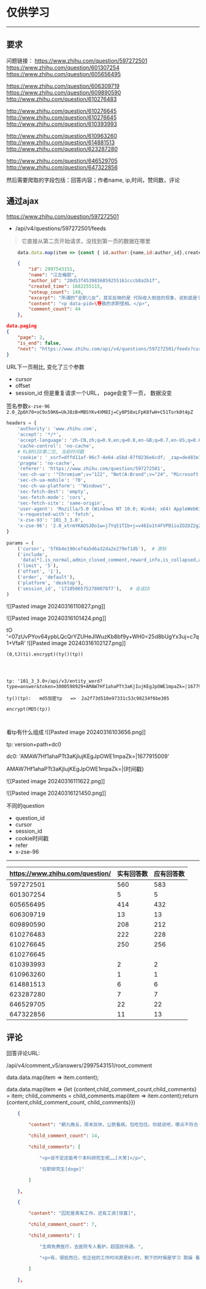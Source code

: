 
# 仅供学习


























----------------


## 要求

问题链接：
https://www.zhihu.com/question/597272501
https://www.zhihu.com/question/601307254
https://www.zhihu.com/question/605656495

https://www.zhihu.com/question/606309719
https://www.zhihu.com/question/609890590
http://www.zhihu.com/question/610276483

http://www.zhihu.com/question/610276645
http://www.zhihu.com/question/610276645
http://www.zhihu.com/question/610393993

http://www.zhihu.com/question/610963260
http://www.zhihu.com/question/614881513
http://www.zhihu.com/question/623287280

http://www.zhihu.com/question/646529705
http://www.zhihu.com/question/647322856

然后需要爬取的字段包括：回答内容；作者name, ip,时间，赞同数，评论

## 通过ajax

https://www.zhihu.com/question/597272501

- /api/v4/questions/597272501/feeds

> 它直接从第二页开始请求，没找到第一页的数据在哪里

```js
	data.data.map(item => {const { id,author:{name,id:author_id},created_time,voteup_count,excerpt,content,comment_count } = item.target; return { id,name,author_id,created_time,voteup_count,excerpt,content,comment_count };})
```

```json
    {
        "id": 2997543151,
        "name": "江左梅郎",
        "author_id": "20d53f4539836859255161cccb8a2b1f",
        "created_time": 1682255115,
        "voteup_count": 148,
        "excerpt": "所谓的“全职儿女”，其实反映的是 代际收入倒挂的现象，说到底是个分配问题。看过一个网友说，自己全家三代人，最年轻的自己，是收入最少的。 爷爷奶奶，爸爸妈妈，或者是公务员，或者是教师、事业单位，拿工资的拿工资，拿退休金的也有七八千。 只有自己打工，一个月三千。 爸爸妈妈如果正当年倒没啥，但年轻人初入社会就被退休人士秒，再加上现今的人口结构，未来就堪忧了… 你说要是换我是这个网友，我还出去打啥工啊，爷爷…",
        "content": "<p data-pid=\导致的求职怪相。</p>",
        "comment_count": 44
    },
```

```json
data.paging
{
    "page": 2,
    "is_end": false,
    "next": "https://www.zhihu.com/api/v4/questions/597272501/feeds?cursor=4fc59e4483eeacba64228349e2e12731&include=data%5B%2A%5D.is_normal%2Cadmin_closed_comment%2Creward_info%2Cis_collapsed%2Cannotation_action%2Cannotation_detail%2Ccollapse_reason%2Cis_sticky%2Ccollapsed_by%2Csuggest_edit%2Ccomment_count%2Ccan_comment%2Ccontent%2Ceditable_content%2Cattachment%2Cvoteup_count%2Creshipment_settings%2Ccomment_permission%2Ccreated_time%2Cupdated_time%2Creview_info%2Crelevant_info%2Cquestion%2Cexcerpt%2Cis_labeled%2Cpaid_info%2Cpaid_info_content%2Creaction_instruction%2Crelationship.is_authorized%2Cis_author%2Cvoting%2Cis_thanked%2Cis_nothelp%3Bdata%5B%2A%5D.author.follower_count%2Cvip_info%2Cbadge%5B%2A%5D.topics%3Bdata%5B%2A%5D.settings.table_of_content.enabled&limit=5&offset=2&order=default&platform=desktop&session_id=1710496222490587106"
}
```


URL下一页相比, 变化了三个参数

- cursor
- offset
- session_id
  但是重复请求一个URL， page会变下一页， 数据没变

签名参数`x-zse-96`
`2.0_Zp6h70+oC9x59K6=UkJ8zB+MBSYKv4XM8Ij=Cy0P58xLFpK8fwH+C51Tork0t4pZ`

```python
headers = {  
    'authority': 'www.zhihu.com',  
    'accept': '*/*',  
    'accept-language': 'zh-CN,zh;q=0.9,en;q=0.8,en-GB;q=0.7,en-US;q=0.6',  
    'cache-control': 'no-cache',  
    # KLBRSID第二位, 当前时间戳  
    'cookie': '_xsrf=dffd11af-96c7-4e64-a5bd-87f0236e6cdf; _zap=de483e18-f5a6-4944-88b9-deb889f044f4; d_c0=AMAW7Hf1ahaPTt3aKjIujKEgJpOWE1mpaZk=|1677915009; YD00517437729195%3AWM_TID=yIl0kbDqFKhEVRQRRVeFOc8MDFFmX%2BLp; YD00517437729195%3AWM_NI=9X%2BrFmVsfYWtacM0JWY2mFTeC6ZO3n31MNGaIfjSVvIKiB%2FT95g0v5QQhNgqPgNHyZH7OmSX%2FLTpDkqY5cuR3UWyUNpOJredW7pyrzc%2B1vvHC1fGWPTncw%2FBasC0kUJSa2Q%3D; YD00517437729195%3AWM_NIKE=9ca17ae2e6ffcda170e2e6ee8bf07eede8ad90f47b96a88ba6c44e939a8f82c16ef497f88ad85985afa691d72af0fea7c3b92afb88e593c56796adaabad680a3bd83d1c95d9beea3a7d76f81ea96b0b266f1ef83afc66b8bbaa6b4d57e8b95a7a3ae60fbeba9d1f53f938fa8afe67b94b982a9fc528ce9818ed254ed949c91c761b387fb84f85af18b999ad846b4918693e87095e9c09af172a1f5ff97f54481efaaa8d65c98b2ad98ae4aa3ad8dd1ea5f8a8dafd3d437e2a3; q_c1=e6dda5fd70234573a66d021b9007c6bc|1699596026000|1699596026000; z_c0=2|1:0|10:1710128054|4:z_c0|80:MS4xeHVMTkJ3QUFBQUFtQUFBQVlBSlZUVi02eldiZWU1TTlGZmZYQnUtLVV1bnRxd3VsU3V3c1lRPT0=|48e1c3a23f0be5fa53ab7a5fbb5463278eeb696c4454083f4fd4edd3badd8c33; KLBRSID=37f2e85292ebb2c2ef70f1d8e39c2b34|1710506575|1710504773',  
    'pragma': 'no-cache',  
    'referer': 'https://www.zhihu.com/question/597272501',  
    'sec-ch-ua': '"Chromium";v="122", "Not(A:Brand";v="24", "Microsoft Edge";v="122"',  
    'sec-ch-ua-mobile': '?0',  
    'sec-ch-ua-platform': '"Windows"',  
    'sec-fetch-dest': 'empty',  
    'sec-fetch-mode': 'cors',  
    'sec-fetch-site': 'same-origin',  
    'user-agent': 'Mozilla/5.0 (Windows NT 10.0; Win64; x64) AppleWebKit/537.36 (KHTML, like Gecko) Chrome/122.0.0.0 Safari/537.36',  
    'x-requested-with': 'fetch',  
    'x-zse-93': '101_3_3.0',  
    'x-zse-96': '2.0_xtrmYKADSJDo1w=j7Yq51TIb+j=v46Io1t4FVPB1ioZO2DZ2g2yUIWXITemFLT=R',  # 签名算法  
}  
  
params = (  
    ('cursor', '5f6b4e190cef4a5d6a32da2e279ef1db'),  # 游标  
    ('include',  
     'data[*].is_normal,admin_closed_comment,reward_info,is_collapsed,annotation_action,annotation_detail,collapse_reason,is_sticky,collapsed_by,suggest_edit,comment_count,can_comment,content,editable_content,attachment,voteup_count,reshipment_settings,comment_permission,created_time,updated_time,review_info,relevant_info,question,excerpt,is_labeled,paid_info,paid_info_content,reaction_instruction,relationship.is_authorized,is_author,voting,is_thanked,is_nothelp;data[*].author.follower_count,vip_info,badge[*].topics;data[*].settings.table_of_content.enabled'),  
    ('limit', '5'),  
    ('offset', '1'),  
    ('order', 'default'),  
    ('platform', 'desktop'),  
    ('session_id', '1710506575278007877'),   # 会话ID  
)
```



![[Pasted image 20240316110827.png]]

![[Pasted image 20240316101424.png]]


tO
'=07zUvPYov64ypbLQcQrYZUHeJlWuzKb8bf9y+WH0=25d8bUgYx3uj=c7q1+VfaR'
![[Pasted image 20240316102127.png]]


```JavaScrip
(0,tJ(ti).encrypt)(ty()(tp))




tp: '101_3_3.0+/api/v3/entity_word?type=answer&token=3000598929+AMAW7Hf1ahaPTt3aKjIujKEgJpOWE1mpaZk=|1677915009'

ty()(tp):   md5加密tp   =>  2a2f73d510e97331c53c98234f6be305

encrypt(MD5(tp))



```


看tp有什么组成
![[Pasted image 20240316103656.png]]


tp:   version+path+dc0


dc0:   'AMAW7Hf1ahaPTt3aKjIujKEgJpOWE1mpaZk=|1677915009'

 AMAW7Hf1ahaPTt3aKjIujKEgJpOWE1mpaZk=|{时间戳}

![[Pasted image 20240316111622.png]]

![[Pasted image 20240316121450.png]]


不同的question

- question_id
- cursor
- session_id
- cookie时间戳
- refer
- x-zse-96

---


| https://www.zhihu.com/question/ | 实有回答数 | 应有回答数 |
| ------------------------------- | ---------- | ---------- |
| 597272501                       | 560        | 583        |
| 601307254                       | 5          | 5          |
| 605656495                       | 414        | 432        |
| 606309719                       | 13         | 13         |
| 609890590                       | 208        | 212        |
| 610276483                       | 222        | 228        |
| 610276645                       | 250        | 256        |
| 610276645                       |            |            |
| 610393993                       | 2          | 2          |
| 610963260                       | 1          | 1          |
| 614881513                       | 6          | 6          |
| 623287280                       | 7          | 7          |
| 646529705                       | 22         | 22         |
| 647322856                       | 11         | 13         |


## 评论

回答评论URL:

/api/v4/comment_v5/answers/2997543151/root_comment


data.data.map(item => item.content);

data.data.map(item => {let {content,child_comment_count,child_comments} = item; child_comments = child_comments.map(item => item.content);return {content,child_comment_count, child_comments}})


```json
    {

        "content": "朝九晚五，周末双休，公款看病，包吃包住。你就说吧，哪点不符合？",

        "child_comment_count": 14,

        "child_comments": [

            "<p>说不定还能考个本科研究生呢……[大笑]</p>",

            "在职研究生[doge]"

        ]

    },

    {

        "content": "囚犯是真有工作，还有工资[惊喜]",

        "child_comment_count": 7,

        "child_comments": [

            "生病免费医疗。去医院专人看护。超国民待遇。",

            "<p>有，很低而已，但正经的工作时间真是8小时，剩下的时候是学习 跑操 看新闻联播 等等。颇有一种7 80年代上班之余上夜校充电的感觉。</p>"

        ]

    },
```